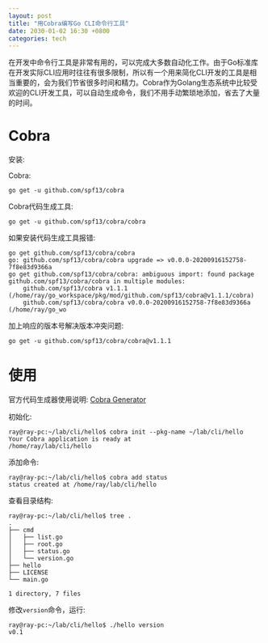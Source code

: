 ```yaml
---
layout: post
title: "用Cobra编写Go CLI命令行工具"
date: 2030-01-02 16:30 +0800
categories: tech
---
```


在开发中命令行工具是非常有用的，可以完成大多数自动化工作。由于Go标准库在开发实际CLI应用时往往有很多限制，所以有一个用来简化CLI开发的工具是相当重要的，会为我们节省很多时间和精力。Cobra作为Golang生态系统中比较受欢迎的CLI开发工具，可以自动生成命令，我们不用手动繁琐地添加，省去了大量的时间。

# Cobra
安装: 

Cobra:
```
go get -u github.com/spf13/cobra
```

Cobra代码生成工具: 
```
go get -u github.com/spf13/cobra/cobra
```

如果安装代码生成工具报错:
```
go get github.com/spf13/cobra/cobra
go: github.com/spf13/cobra/cobra upgrade => v0.0.0-20200916152758-7f8e83d9366a
go get github.com/spf13/cobra/cobra: ambiguous import: found package github.com/spf13/cobra/cobra in multiple modules:
	github.com/spf13/cobra v1.1.1 (/home/ray/go_workspace/pkg/mod/github.com/spf13/cobra@v1.1.1/cobra)
	github.com/spf13/cobra/cobra v0.0.0-20200916152758-7f8e83d9366a (/home/ray/go_wo
```

加上响应的版本号解决版本冲突问题: 
```
go get -u github.com/spf13/cobra/cobra@v1.1.1
```

# 使用

官方代码生成器使用说明: [Cobra Generator](https://github.com/spf13/cobra/blob/master/cobra/README.md)

初始化:
```
ray@ray-pc:~/lab/cli/hello$ cobra init --pkg-name ~/lab/cli/hello
Your Cobra application is ready at
/home/ray/lab/cli/hello
```

添加命令: 
```
ray@ray-pc:~/lab/cli/hello$ cobra add status
status created at /home/ray/lab/cli/hello
```

查看目录结构: 
```
ray@ray-pc:~/lab/cli/hello$ tree .
.
├── cmd
│   ├── list.go
│   ├── root.go
│   ├── status.go
│   └── version.go
├── hello
├── LICENSE
└── main.go

1 directory, 7 files
```

修改`version`命令，运行:  
```
ray@ray-pc:~/lab/cli/hello$ ./hello version
v0.1
```
